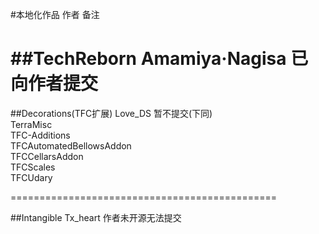 #本地化作品 作者 备注  

##TechReborn   Amamiya·Nagisa   已向作者提交   
=============================================
  
##Decorations(TFC扩展)     Love_DS      暂不提交(下同)  
TerraMisc  
TFC-Additions  
TFCAutomatedBellowsAddon  
TFCCellarsAddon  
TFCScales  
TFCUdary  
  
  
==============================================


##Intangible        Tx_heart      作者未开源无法提交
